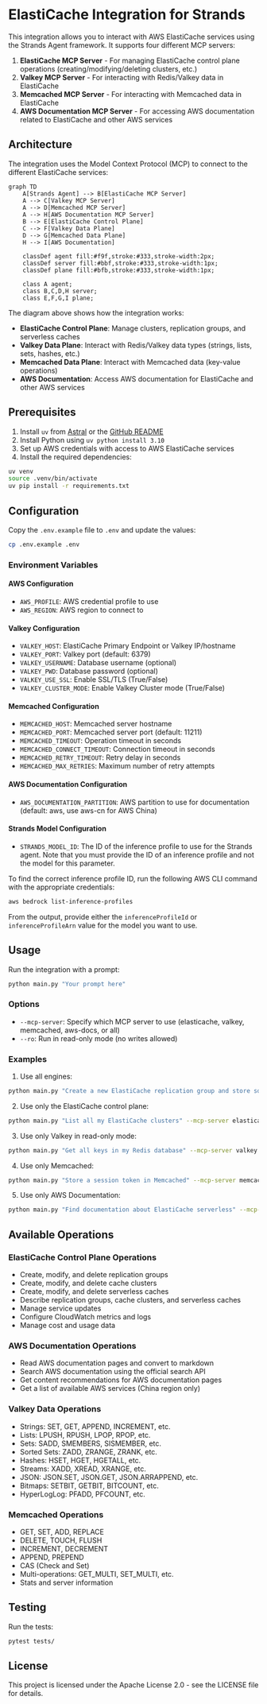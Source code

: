 # ElastiCache Integration for Strands

This integration allows you to interact with AWS ElastiCache services using the Strands Agent framework. It supports four different MCP servers:

1. **ElastiCache MCP Server** - For managing ElastiCache control plane operations (creating/modifying/deleting clusters, etc.)
2. **Valkey MCP Server** - For interacting with Redis/Valkey data in ElastiCache
3. **Memcached MCP Server** - For interacting with Memcached data in ElastiCache
4. **AWS Documentation MCP Server** - For accessing AWS documentation related to ElastiCache and other AWS services

## Architecture

The integration uses the Model Context Protocol (MCP) to connect to the different ElastiCache services:

```mermaid
graph TD
    A[Strands Agent] --> B[ElastiCache MCP Server]
    A --> C[Valkey MCP Server]
    A --> D[Memcached MCP Server]
    A --> H[AWS Documentation MCP Server]
    B --> E[ElastiCache Control Plane]
    C --> F[Valkey Data Plane]
    D --> G[Memcached Data Plane]
    H --> I[AWS Documentation]
    
    classDef agent fill:#f9f,stroke:#333,stroke-width:2px;
    classDef server fill:#bbf,stroke:#333,stroke-width:1px;
    classDef plane fill:#bfb,stroke:#333,stroke-width:1px;
    
    class A agent;
    class B,C,D,H server;
    class E,F,G,I plane;
```

The diagram above shows how the integration works:

- **ElastiCache Control Plane**: Manage clusters, replication groups, and serverless caches
- **Valkey Data Plane**: Interact with Redis/Valkey data types (strings, lists, sets, hashes, etc.)
- **Memcached Data Plane**: Interact with Memcached data (key-value operations)
- **AWS Documentation**: Access AWS documentation for ElastiCache and other AWS services

## Prerequisites

1. Install `uv` from [Astral](https://docs.astral.sh/uv/getting-started/installation/) or the [GitHub README](https://github.com/astral-sh/uv#installation)
2. Install Python using `uv python install 3.10`
3. Set up AWS credentials with access to AWS ElastiCache services
4. Install the required dependencies:

```bash
uv venv
source .venv/bin/activate
uv pip install -r requirements.txt
```

## Configuration

Copy the `.env.example` file to `.env` and update the values:

```bash
cp .env.example .env
```

### Environment Variables

#### AWS Configuration
- `AWS_PROFILE`: AWS credential profile to use
- `AWS_REGION`: AWS region to connect to

#### Valkey Configuration
- `VALKEY_HOST`: ElastiCache Primary Endpoint or Valkey IP/hostname
- `VALKEY_PORT`: Valkey port (default: 6379)
- `VALKEY_USERNAME`: Database username (optional)
- `VALKEY_PWD`: Database password (optional)
- `VALKEY_USE_SSL`: Enable SSL/TLS (True/False)
- `VALKEY_CLUSTER_MODE`: Enable Valkey Cluster mode (True/False)

#### Memcached Configuration
- `MEMCACHED_HOST`: Memcached server hostname
- `MEMCACHED_PORT`: Memcached server port (default: 11211)
- `MEMCACHED_TIMEOUT`: Operation timeout in seconds
- `MEMCACHED_CONNECT_TIMEOUT`: Connection timeout in seconds
- `MEMCACHED_RETRY_TIMEOUT`: Retry delay in seconds
- `MEMCACHED_MAX_RETRIES`: Maximum number of retry attempts

#### AWS Documentation Configuration
- `AWS_DOCUMENTATION_PARTITION`: AWS partition to use for documentation (default: aws, use aws-cn for AWS China)

#### Strands Model Configuration
- `STRANDS_MODEL_ID`: The ID of the inference profile to use for the Strands agent. Note that you must provide the ID of an inference profile and not the model for this parameter.

To find the correct inference profile ID, run the following AWS CLI command with the appropriate credentials:

```bash
aws bedrock list-inference-profiles
```

From the output, provide either the `inferenceProfileId` or `inferenceProfileArn` value for the model you want to use.

## Usage

Run the integration with a prompt:

```bash
python main.py "Your prompt here"
```

### Options

- `--mcp-server`: Specify which MCP server to use (elasticache, valkey, memcached, aws-docs, or all)
- `--ro`: Run in read-only mode (no writes allowed)

### Examples

1. Use all engines:
```bash
python main.py "Create a new ElastiCache replication group and store some data in it"
```

2. Use only the ElastiCache control plane:
```bash
python main.py "List all my ElastiCache clusters" --mcp-server elasticache
```

3. Use only Valkey in read-only mode:
```bash
python main.py "Get all keys in my Redis database" --mcp-server valkey --ro
```

4. Use only Memcached:
```bash
python main.py "Store a session token in Memcached" --mcp-server memcached
```

5. Use only AWS Documentation:
```bash
python main.py "Find documentation about ElastiCache serverless" --mcp-server aws-docs
```

## Available Operations

### ElastiCache Control Plane Operations

- Create, modify, and delete replication groups
- Create, modify, and delete cache clusters
- Create, modify, and delete serverless caches
- Describe replication groups, cache clusters, and serverless caches
- Manage service updates
- Configure CloudWatch metrics and logs
- Manage cost and usage data

### AWS Documentation Operations

- Read AWS documentation pages and convert to markdown
- Search AWS documentation using the official search API
- Get content recommendations for AWS documentation pages
- Get a list of available AWS services (China region only)

### Valkey Data Operations

- Strings: SET, GET, APPEND, INCREMENT, etc.
- Lists: LPUSH, RPUSH, LPOP, RPOP, etc.
- Sets: SADD, SMEMBERS, SISMEMBER, etc.
- Sorted Sets: ZADD, ZRANGE, ZRANK, etc.
- Hashes: HSET, HGET, HGETALL, etc.
- Streams: XADD, XREAD, XRANGE, etc.
- JSON: JSON.SET, JSON.GET, JSON.ARRAPPEND, etc.
- Bitmaps: SETBIT, GETBIT, BITCOUNT, etc.
- HyperLogLog: PFADD, PFCOUNT, etc.

### Memcached Operations

- GET, SET, ADD, REPLACE
- DELETE, TOUCH, FLUSH
- INCREMENT, DECREMENT
- APPEND, PREPEND
- CAS (Check and Set)
- Multi-operations: GET_MULTI, SET_MULTI, etc.
- Stats and server information

## Testing

Run the tests:

```bash
pytest tests/
```

## License

This project is licensed under the Apache License 2.0 - see the LICENSE file for details.
